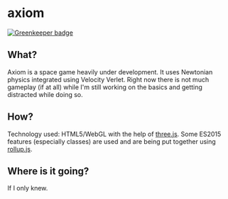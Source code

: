 # axiom

[![Greenkeeper badge](https://badges.greenkeeper.io/Thunraz/axiom.svg)](https://greenkeeper.io/)

What?
-----
Axiom is a space game heavily under development. It uses Newtonian physics integrated using Velocity Verlet.
Right now there is not much gameplay (if at all) while I'm still working on the basics and getting distracted while doing so.

How?
----
Technology used: HTML5/WebGL with the help of [three.js](http://threejs.org/). Some ES2015 features (especially classes)
are used and are being put together using [rollup.js](http://rollupjs.org/).

Where is it going?
------------------
If I only knew.
